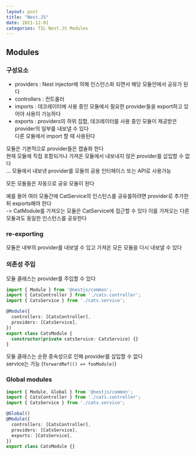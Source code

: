 ```yaml
---
layout: post
title: "Nest.JS"
date: 2021-12-01
categories: TIL Nest.JS Modules
---
```


## Modules

### 구성요소
- providers : Nest injector에 의해 인스턴스화 되면서 해당 모듈안에서 공유가 된다
- controllers : 컨트롤러
- imports : 데코레이터에 사용 중인 모듈에서 필요한 provider들을 export하고 있어야 사용이 가능하다
- exports : providers의 하위 집합, 데코레이터를 사용 중인 모듈이 제공받은 provider의 일부를 내보낼 수 있다  
다른 모듈에서 import 할 때 사용된다

모듈은 기본적으로 provider들은 캡슐화 한다  
현재 모듈에 직접 포함되거나 가져온 모듈에서 내보내지 않은 provider를 삽입할 수 없다  
... 모듈에서 내보낸 provider를 모듈의 공용 인터페이스 또는 API로 사용가능

모든 모듈들은 자동으로 공유 모듈이 된다

예를 들어 여러 모듈간에 CatService의 인스턴스롤 공유를하려면 provider로 추가한 뒤 exports해야 한다  
-> CatModule를 가져오는 모듈은 CatService에 접근할 수 있다 이를 가져오는 다른 모듈과도 동일한 인스턴스를 공유한다

### re-exporting
모듈은 내부의 provider를 내보낼 수 있고 가져온 모든 모듈을 다시 내보낼 수 있다

### 의존성 주입
모듈 클래스는 provider를 주입할 수 있다
```TypeScript
import { Module } from '@nestjs/common';
import { CatsController } from './cats.controller';
import { CatsService } from './cats.service';

@Module({
  controllers: [CatsController],
  providers: [CatsService],
})
export class CatsModule {
  constructor(private catsService: CatsService) {}
}
```
모듈 클래스는 순환 종속성으로 인해 provider를 삽입할 수 없다  
service는 가능 (`forwardRef(() => fooModule)`)

### Global modules
```TypeScript
import { Module, Global } from '@nestjs/common';
import { CatsController } from './cats.controller';
import { CatsService } from './cats.service';

@Global()
@Module({
  controllers: [CatsController],
  providers: [CatsService],
  exports: [CatsService],
})
export class CatsModule {}
``` 
